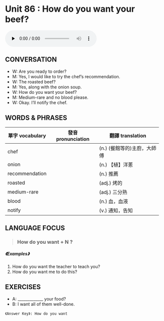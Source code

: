 # Unit 86 : How do you want your beef?

<audio controls preload="none">
  <source src="https://channelplus.ner.gov.tw/api/audio/5ad2e634f95e3500064f4347">
</audio>

## CONVERSATION
* W: Are you ready to order? 
* M: Yes, I would like to try the chef’s recommendation. 
* W: The roasted beef? 
* M: Yes, along with the onion soup. 
* W: How do you want your beef? 
* M: Medium-rare and no blood please. 
* W: Okay. I’ll notify the chef.

## WORDS & PHRASES
單字 vocabulary|發音 pronunciation|翻譯 translation
---|---|---
chef||(n.) (餐館等的)主廚，大師傅
onion||(n.) 【植】洋蔥
recommendation||(n.) 推薦
roasted||(adj.) 烤的
medium-rare||(adj.) 三分熟
blood||(n.) 血，血液
notify||(v.) 通知，告知

## LANGUAGE FOCUS 
> <h3>How do you want + N ?</h3>

##### 《Examples》
1. How do you want the teacher to teach you?
2. How do you want me to do this?

## EXERCISES 
* A: _____________ your food?
* B: I want all of them well-done.

`《Answer Key》: How do you want`